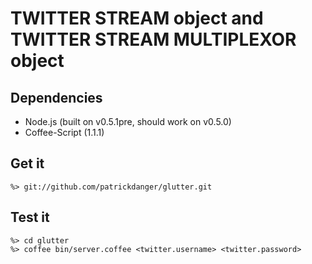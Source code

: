 # TWITTER STREAM object and TWITTER STREAM MULTIPLEXOR object #

## Dependencies

* Node.js (built on v0.5.1pre, should work on v0.5.0)
* Coffee-Script (1.1.1)

## Get it

	%> git://github.com/patrickdanger/glutter.git

## Test it

	%> cd glutter
	%> coffee bin/server.coffee <twitter.username> <twitter.password>
	
